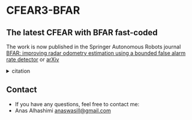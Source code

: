 # CFEAR3-BFAR
## The latest CFEAR with BFAR fast-coded
The work is now published in the Springer Autonomous Robots journal [BFAR: improving radar odometry estimation using a bounded false alarm rate detector](https://link.springer.com/article/10.1007/s10514-024-10176-2) or
[arXiv](https://arxiv.org/abs/2109.09669)

<details>
<summary>citation</summary>
 
```
@article{alhashimi2024bfar,
  title={BFAR: improving radar odometry estimation using a bounded false alarm rate detector},
  author={Alhashimi, Anas and Adolfsson, Daniel and Andreasson, Henrik and Lilienthal, Achim and Magnusson, Martin},
  journal={Autonomous Robots},
  volume={48},
  number={8},
  pages={1--16},
  year={2024},
  publisher={Springer}
}
```
</details> 

## Contact
* If you have any questions, feel free to contact me:
* Anas Alhashimi anaswasill@gmail.com
